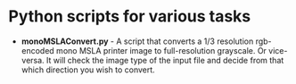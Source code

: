 # Python scripts for various tasks
- **monoMSLAConvert.py** - A script that converts a 1/3 resolution rgb-encoded mono MSLA printer image to full-resolution grayscale.  Or vice-versa.  It will check the image type of the input file and decide from that which direction you wish to convert.
